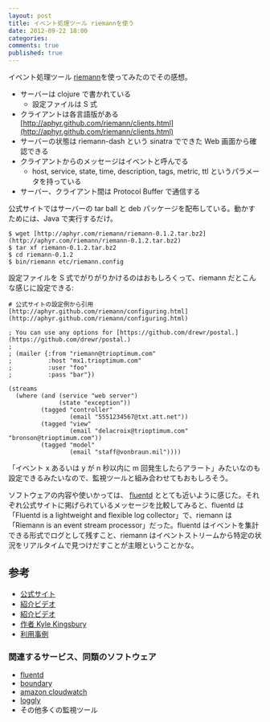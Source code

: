 ```yaml
---
layout: post
title: イベント処理ツール riemannを使う
date: 2012-09-22 18:00
categories:
comments: true
published: true
---
```

イベント処理ツール [riemann](http://aphyr.github.com/riemann/)を使ってみたのでその感想。

  * サーバーは clojure で書かれている 
    * 設定ファイルは S 式
  * クライアントは各言語版がある [http://aphyr.github.com/riemann/clients.html](http://aphyr.github.com/riemann/clients.html)
  * サーバーの状態は riemann-dash という sinatra でできた Web 画面から確認できる
  * クライアントからのメッセージはイベントと呼んでる 
    * host, service, state, time, description, tags, metric, ttl というパラメータを持っている
  * サーバー、クライアント間は Protocol Buffer で通信する

公式サイトではサーバーの tar ball と deb パッケージを配布している。動かすためには、Java で実行するだけ。

    
    $ wget [http://aphyr.com/riemann/riemann-0.1.2.tar.bz2](http://aphyr.com/riemann/riemann-0.1.2.tar.bz2)
    $ tar xf riemann-0.1.2.tar.bz2
    $ cd riemann-0.1.2
    $ bin/riemann etc/riemann.config
    

設定ファイルを S 式でがりがりかけるのはおもしろくって、riemann だとこんな感じに設定できる:

    
    # 公式サイトの設定例から引用 [http://aphyr.github.com/riemann/configuring.html](http://aphyr.github.com/riemann/configuring.html)
    
    ; You can use any options for [https://github.com/drewr/postal.](https://github.com/drewr/postal.)
    ;
    ; (mailer {:from "riemann@trioptimum.com"
    ;          :host "mx1.trioptimum.com"
    ;          :user "foo"
    ;          :pass "bar"})
    
    (streams
      (where (and (service "web server")
                  (state "exception"))
             (tagged "controller"
                     (email "5551234567@txt.att.net"))
             (tagged "view"
                     (email "delacroix@trioptimum.com" "bronson@trioptimum.com"))
             (tagged "model"
                     (email "staff@vonbraun.mil"))))
    

「イベント x あるいは y が n 秒以内に m 回発生したらアラート」みたいなのも設定できるみたいなので、監視ツールと組み合わせてもおもしろそう。

ソフトウェアの内容や使いかっては、 [fluentd](http://fluentd.org/)
ととても近いように感じた。それぞれ公式サイトに掲げられているメッセージを比較してみると、fluentd は「Fluentd is a lightweight
and flexible log collector」で、riemann は「Riemann is an event stream
processor」だった。fluentd はイベントを集計できる形式でログとして残すこと、riemann
はイベントストリームから特定の状況をリアルタイムで見つけだすことが主眼ということかな。

## 参考

  * [公式サイト](http://aphyr.github.com/riemann/)
  * [紹介ビデオ](http://vimeo.com/45807716)
  * [紹介ビデオ](http://blog.boundary.com/2012/03/12/boundary-tech-talks-march-6th-2012/)
  * [作者 Kyle Kingsbury](https://twitter.com/aphyr)
  * [利用事例](http://labs.amara.org/2012-07-16-metrics.html)

### 関連するサービス、同類のソフトウェア

  * [fluentd](http://fluentd.org/)
  * [boundary](http://boundary.com/)
  * [amazon cloudwatch](http://aws.amazon.com/en/cloudwatch/)
  * [loggly](http://www.loggly.com/)
  * その他多くの監視ツール

